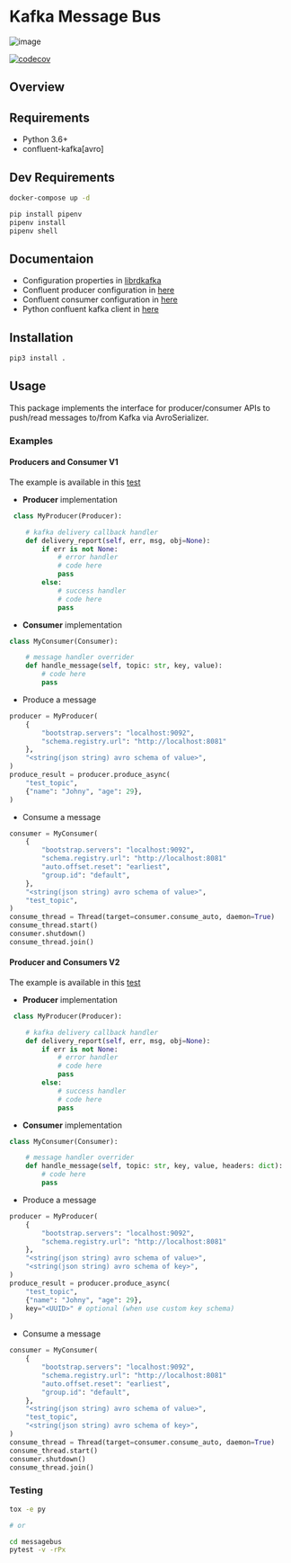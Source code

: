 # **Kafka Message Bus**

![image](https://github.com/kata-ai/messagebus-kafka-python/workflows/CI/badge.svg?branch=master%0A%20:target:%20https://github.com/kata-ai/messagebus-kafka-python/actions?workflow=CI%0A%20:alt:%20CI%20Status)

[![codecov](https://codecov.io/gh/kata-ai/messagebus-kafka-python/branch/master/graph/badge.svg?token=SV5XR0IFM5)](https://codecov.io/gh/kata-ai/messagebus-kafka-python)
## **Overview**

## **Requirements**

- Python 3.6+
- confluent-kafka[avro]


## **Dev Requirements**

```bash
docker-compose up -d

pip install pipenv
pipenv install
pipenv shell
```

## **Documentaion**

- Configuration properties in [librdkafka](https://github.com/edenhill/librdkafka/blob/master/CONFIGURATION.md)
- Confluent producer configuration in [here](https://docs.confluent.io/platform/current/installation/configuration/producer-configs.html)
- Confluent consumer configuration in [here](https://docs.confluent.io/platform/current/installation/configuration/consumer-configs.html)
- Python confluent kafka client in [here](https://docs.confluent.io/platform/current/clients/confluent-kafka-python/html/index.html)


## **Installation**

```bash
pip3 install .
```

## **Usage**

This package implements the interface for producer/consumer APIs to push/read messages to/from Kafka via AvroSerializer.

### **Examples**

#### **Producers and Consumer V1**

The example is available in this [test](./messagebus/test/message_workflow_v1_test.py)

- **Producer** implementation
```python
 class MyProducer(Producer):

    # kafka delivery callback handler
    def delivery_report(self, err, msg, obj=None):
        if err is not None:
            # error handler
            # code here
            pass 
        else:
            # success handler
            # code here
            pass

```
- **Consumer** implementation
```python
class MyConsumer(Consumer):

    # message handler overrider
    def handle_message(self, topic: str, key, value):
        # code here
        pass
```

- Produce a message
```python
producer = MyProducer(
    {
        "bootstrap.servers": "localhost:9092",
        "schema.registry.url": "http://localhost:8081"
    },
    "<string(json string) avro schema of value>",
)
produce_result = producer.produce_async(
    "test_topic",
    {"name": "Johny", "age": 29},
)
```
- Consume a message
```python
consumer = MyConsumer(
    {
        "bootstrap.servers": "localhost:9092",
        "schema.registry.url": "http://localhost:8081"
        "auto.offset.reset": "earliest",
        "group.id": "default",
    },
    "<string(json string) avro schema of value>",
    "test_topic",
)
consume_thread = Thread(target=consumer.consume_auto, daemon=True)
consume_thread.start()
consumer.shutdown()
consume_thread.join()
``` 

#### **Producer and Consumers V2**

The example is available in this [test](./messagebus/test/message_workflow_v2_test.py)


- **Producer** implementation
```python
 class MyProducer(Producer):

    # kafka delivery callback handler
    def delivery_report(self, err, msg, obj=None):
        if err is not None:
            # error handler
            # code here
            pass 
        else:
            # success handler
            # code here
            pass

```
- **Consumer** implementation
```python
class MyConsumer(Consumer):

    # message handler overrider
    def handle_message(self, topic: str, key, value, headers: dict):
        # code here
        pass
```

- Produce a message
```python
producer = MyProducer(
    {
        "bootstrap.servers": "localhost:9092",
        "schema.registry.url": "http://localhost:8081"
    },
    "<string(json string) avro schema of value>",
    "<string(json string) avro schema of key>",
)
produce_result = producer.produce_async(
    "test_topic",
    {"name": "Johny", "age": 29},
    key="<UUID>" # optional (when use custom key schema)
)
```
- Consume a message
```python
consumer = MyConsumer(
    {
        "bootstrap.servers": "localhost:9092",
        "schema.registry.url": "http://localhost:8081"
        "auto.offset.reset": "earliest",
        "group.id": "default",
    },
    "<string(json string) avro schema of value>",
    "test_topic",
    "<string(json string) avro schema of key>",
)
consume_thread = Thread(target=consumer.consume_auto, daemon=True)
consume_thread.start()
consumer.shutdown()
consume_thread.join()
```
### **Testing**

```bash
tox -e py

# or 

cd messagebus
pytest -v -rPx
```